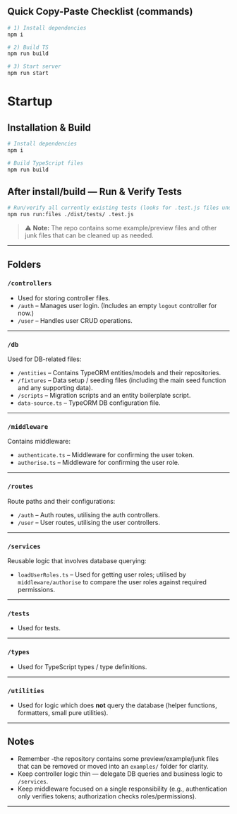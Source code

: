 ## Quick Copy-Paste Checklist (commands)

```bash
# 1) Install dependencies
npm i

# 2) Build TS
npm run build

# 3) Start server
npm run start
```

# Startup

## Installation & Build

```bash
# Install dependencies
npm i

# Build TypeScript files
npm run build
```

## After install/build — Run & Verify Tests

```bash
# Run/verify all currently existing tests (looks for .test.js files under ./dist/tests/)
npm run run:files ./dist/tests/ .test.js
```

> ⚠️ **Note:** The repo contains some example/preview files and other junk files that can be cleaned up as needed.

---

## Folders

### `/controllers`
- Used for storing controller files.
- `/auth` – Manages user login. (Includes an empty `logout` controller for now.)
- `/user` – Handles user CRUD operations.

---

### `/db`
Used for DB-related files:
- `/entities` – Contains TypeORM entities/models and their repositories.  
- `/fixtures` – Data setup / seeding files (including the main seed function and any supporting data).  
- `/scripts` – Migration scripts and an entity boilerplate script.  
- `data-source.ts` – TypeORM DB configuration file.

---

### `/middleware`
Contains middleware:
- `authenticate.ts` – Middleware for confirming the user token.  
- `authorise.ts` – Middleware for confirming the user role.

---

### `/routes`
Route paths and their configurations:
- `/auth` – Auth routes, utilising the auth controllers.  
- `/user` – User routes, utilising the user controllers.

---

### `/services`
Reusable logic that involves database querying:
- `loadUserRoles.ts` – Used for getting user roles; utilised by `middleware/authorise` to compare the user roles against required permissions.

---

### `/tests`
- Used for tests.

---

### `/types`
- Used for TypeScript types / type definitions.

---

### `/utilities`
- Used for logic which does **not** query the database (helper functions, formatters, small pure utilities).

---

## Notes
- Remember -the repository contains some preview/example/junk files that can be removed or moved into an `examples/` folder for clarity.
- Keep controller logic thin — delegate DB queries and business logic to `/services`.
- Keep middleware focused on a single responsibility (e.g., authentication only verifies tokens; authorization checks roles/permissions).

---

